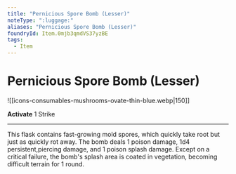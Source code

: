 ```yaml
---
title: "Pernicious Spore Bomb (Lesser)"
noteType: ":luggage:"
aliases: "Pernicious Spore Bomb (Lesser)"
foundryId: Item.0mjb3qmdVS37yzBE
tags:
  - Item
---
```


# Pernicious Spore Bomb (Lesser)
![[icons-consumables-mushrooms-ovate-thin-blue.webp|150]]

**Activate** 1 Strike

* * *

This flask contains fast-growing mold spores, which quickly take root but just as quickly rot away. The bomb deals 1 poison damage, 1d4 persistent,piercing damage, and 1 poison splash damage. Except on a critical failure, the bomb's splash area is coated in vegetation, becoming difficult terrain for 1 round.
